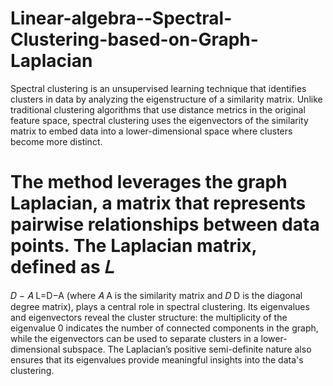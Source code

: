 # Linear-algebra--Spectral-Clustering-based-on-Graph-Laplacian
Spectral clustering is an unsupervised learning technique that identifies clusters in data by analyzing the eigenstructure of a similarity matrix. Unlike traditional clustering algorithms that use distance metrics in the original feature space, spectral clustering uses the eigenvectors of the similarity matrix to embed data into a lower-dimensional space where clusters become more distinct.

The method leverages the graph Laplacian, a matrix that represents pairwise relationships between data points. The Laplacian matrix, defined as 
𝐿
=
𝐷
−
𝐴
L=D−A (where 
𝐴
A is the similarity matrix and 
𝐷
D is the diagonal degree matrix), plays a central role in spectral clustering. Its eigenvalues and eigenvectors reveal the cluster structure: the multiplicity of the eigenvalue 0 indicates the number of connected components in the graph, while the eigenvectors can be used to separate clusters in a lower-dimensional subspace. The Laplacian’s positive semi-definite nature also ensures that its eigenvalues provide meaningful insights into the data's clustering.
